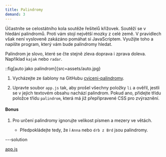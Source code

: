 ```yaml
---
title: Palindromy
demand: 3
---
```


Účastníte se celostátního kola soutěže řešitelů křížovek. Soutěží se v hledání palindromů. Proti vám stojí největší mozky z celé země. V pravidlech však není vysloveně zakázáno pomáhat si JavaScriptem. Využijte toho a napište program, který vám bude palindromy hledat.

Palindrom je slovo, které se čte stejně zleva doprava i zprava doleva. Například `kajak` nebo `radar`.

::fig[auto jako palindrom]{src=assets/auto.jpg}

1. Vycházejte ze šablony na GitHubu [cviceni-palindromy](https://github.com/Czechitas-podklady-WEB/cviceni-palindromy).

1. Upravte soubor `app.js` tak, aby prošel všechny položky `li` a ověřil, jestli se v jejich textovém obsahu nachází palindrom. Pokud ano, přidejte třídu položce třídu `palindrom`, která má již přepřipravené CSS pro zvýraznění.

#### Bonus

1. Pro určení palindromy ignorujte velikost písmen a mezery ve větách.

   - Předpokládejte tedy, že i `Anna` nebo `drb z Brd` jsou palindromy.

---solution

[app.js](https://github.com/Czechitas-podklady-WEB/cviceni-palindromy/blob/reseni/app.js)
